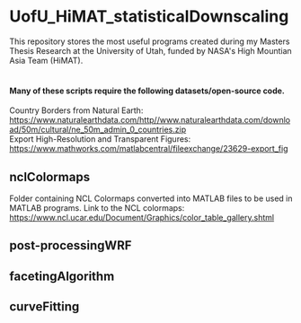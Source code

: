 # UofU_HiMAT_statisticalDownscaling
This repository stores the most useful programs created during my Masters Thesis Research at the University of Utah, funded by NASA's High Mountian Asia Team (HiMAT). <br /> <br />
#### Many of these scripts require the following datasets/open-source code. <br />
Country Borders from Natural Earth: <br />
https://www.naturalearthdata.com/http//www.naturalearthdata.com/download/50m/cultural/ne_50m_admin_0_countries.zip <br />
Export High-Resolution and Transparent Figures: <br />
https://www.mathworks.com/matlabcentral/fileexchange/23629-export_fig <br />

## nclColormaps
Folder containing NCL Colormaps converted into MATLAB files to be used in MATLAB programs. Link to the NCL colormaps:  <br />
https://www.ncl.ucar.edu/Document/Graphics/color_table_gallery.shtml

## post-processingWRF

## facetingAlgorithm

## curveFitting


